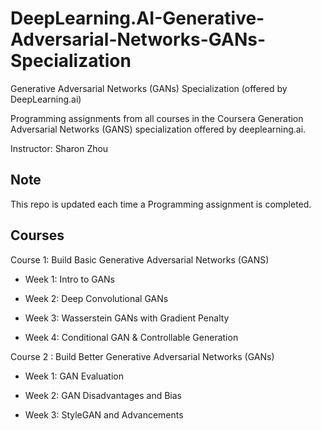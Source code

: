# DeepLearning.AI-Generative-Adversarial-Networks-GANs-Specialization
Generative Adversarial Networks (GANs) Specialization (offered by DeepLearning.ai)

Programming assignments from all courses in the Coursera Generation Adversarial Networks (GANS) specialization offered by deeplearning.ai.

Instructor: Sharon Zhou

## Note 
This repo is updated each time a Programming assignment is completed.


## Courses
Course 1: Build Basic Generative Adversarial Networks (GANS)

- Week 1: Intro to GANs

- Week 2: Deep Convolutional GANs

- Week 3: Wasserstein GANs with Gradient Penalty

- Week 4: Conditional GAN & Controllable Generation

Course 2 : Build Better Generative Adversarial Networks (GANs)
- Week 1: GAN Evaluation

- Week 2: GAN Disadvantages and Bias

- Week 3: StyleGAN and Advancements
